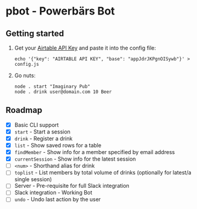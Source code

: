 # pbot - Powerbärs Bot

## Getting started

1. Get your [Airtable API Key](https://airtable.com/account) and paste it into the config file:
    ```
    echo '{"key": "AIRTABLE API KEY", "base": "appJdrJKPgnOISywb"}' > config.js
    ```
2. Go nuts:
    ```
    node . start "Imaginary Pub"
    node . drink user@domain.com 10 Beer
    ```

## Roadmap

- [x] Basic CLI support
- [x] `start` - Start a session
- [x] `drink` - Register a drink
- [x] `list` - Show saved rows for a table
- [x] `findMember` - Show info for a member specified by email address
- [x] `currentSession` - Show info for the latest session
- [ ] `<num>` - Shorthand alias for drink
- [ ] `toplist` - List members by total volume of drinks (optionally for latest/a single session)
- [ ] Server - Pre-requisite for full Slack integration
- [ ] Slack integration - Working Bot
- [ ] `undo` - Undo last action by the user
